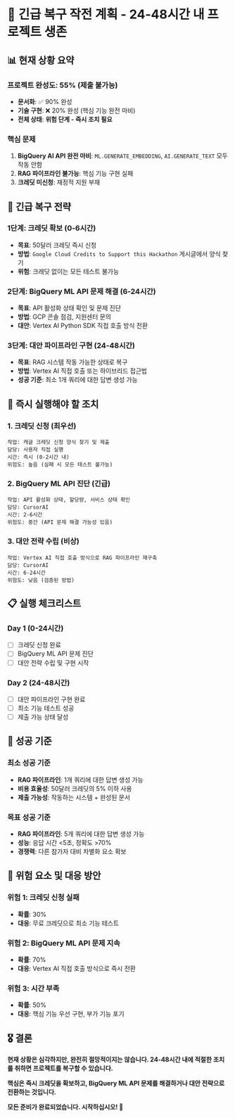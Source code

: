 # 🚨 **긴급 복구 작전 계획 - 24-48시간 내 프로젝트 생존**

## 📊 **현재 상황 요약**

### **프로젝트 완성도: 55% (제출 불가능)**
- **문서화**: ✅ 90% 완성
- **기술 구현**: ❌ 20% 완성 (핵심 기능 완전 마비)
- **전체 상태**: **위험 단계 - 즉시 조치 필요**

### **핵심 문제**
1. **BigQuery AI API 완전 마비**: `ML.GENERATE_EMBEDDING`, `AI.GENERATE_TEXT` 모두 작동 안함
2. **RAG 파이프라인 불가능**: 핵심 기능 구현 실패
3. **크레딧 미신청**: 재정적 지원 부재

## 🎯 **긴급 복구 전략**

### **1단계: 크레딧 확보 (0-6시간)**
- **목표**: 50달러 크레딧 즉시 신청
- **방법**: `Google Cloud Credits to Support this Hackathon` 게시글에서 양식 찾기
- **위험**: 크레딧 없이는 모든 테스트 불가능

### **2단계: BigQuery ML API 문제 해결 (6-24시간)**
- **목표**: API 활성화 상태 확인 및 문제 진단
- **방법**: GCP 콘솔 점검, 지원센터 문의
- **대안**: Vertex AI Python SDK 직접 호출 방식 전환

### **3단계: 대안 파이프라인 구현 (24-48시간)**
- **목표**: RAG 시스템 작동 가능한 상태로 복구
- **방법**: Vertex AI 직접 호출 또는 하이브리드 접근법
- **성공 기준**: 최소 1개 쿼리에 대한 답변 생성 가능

## 🚨 **즉시 실행해야 할 조치**

### **1. 크레딧 신청 (최우선)**
```
작업: 캐글 크레딧 신청 양식 찾기 및 제출
담당: 사용자 직접 실행
시간: 즉시 (0-2시간 내)
위험도: 높음 (실패 시 모든 테스트 불가능)
```

### **2. BigQuery ML API 진단 (긴급)**
```
작업: API 활성화 상태, 할당량, 서비스 상태 확인
담당: CursorAI
시간: 2-6시간
위험도: 중간 (API 문제 해결 가능성 있음)
```

### **3. 대안 전략 수립 (비상)**
```
작업: Vertex AI 직접 호출 방식으로 RAG 파이프라인 재구축
담당: CursorAI
시간: 6-24시간
위험도: 낮음 (검증된 방법)
```

## 📋 **실행 체크리스트**

### **Day 1 (0-24시간)**
- [ ] 크레딧 신청 완료
- [ ] BigQuery ML API 문제 진단
- [ ] 대안 전략 수립 및 구현 시작

### **Day 2 (24-48시간)**
- [ ] 대안 파이프라인 구현 완료
- [ ] 최소 기능 테스트 성공
- [ ] 제출 가능 상태 달성

## 🎯 **성공 기준**

### **최소 성공 기준**
- **RAG 파이프라인**: 1개 쿼리에 대한 답변 생성 가능
- **비용 효율성**: 50달러 크레딧의 5% 이하 사용
- **제출 가능성**: 작동하는 시스템 + 완성된 문서

### **목표 성공 기준**
- **RAG 파이프라인**: 5개 쿼리에 대한 답변 생성 가능
- **성능**: 응답 시간 <5초, 정확도 >70%
- **경쟁력**: 다른 참가자 대비 차별화 요소 확보

## 🚨 **위험 요소 및 대응 방안**

### **위험 1: 크레딧 신청 실패**
- **확률**: 30%
- **대응**: 무료 크레딧으로 최소 기능 테스트

### **위험 2: BigQuery ML API 문제 지속**
- **확률**: 70%
- **대응**: Vertex AI 직접 호출 방식으로 즉시 전환

### **위험 3: 시간 부족**
- **확률**: 50%
- **대응**: 핵심 기능 우선 구현, 부가 기능 포기

## 🎖️ **결론**

**현재 상황은 심각하지만, 완전히 절망적이지는 않습니다. 24-48시간 내에 적절한 조치를 취하면 프로젝트를 복구할 수 있습니다.**

**핵심은 즉시 크레딧을 확보하고, BigQuery ML API 문제를 해결하거나 대안 전략으로 전환하는 것입니다.**

**모든 준비가 완료되었습니다. 시작하십시오! 🚀** 